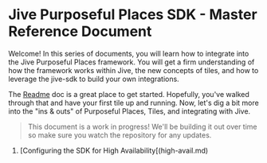 # Jive Purposeful Places SDK - Master Reference Document

Welcome! In this series of documents, you will learn how to integrate into the Jive Purposeful Places framework. You will get a firm understanding of how the framework works within Jive, the new concepts of tiles, and how to leverage the jive-sdk to build your own integrations.

The [Readme](../Readme.md) doc is a great place to get started. Hopefully, you've walked through that and have your first tile up and running. Now, let's dig a bit more into the "ins & outs" of Purposeful Places, Tiles, and integrating with Jive.

> This document is a work in progress! We'll be building it out over time so make sure you watch the repository for any updates. 

1. [Configuring the SDK for High Availability[(high-avail.md)
